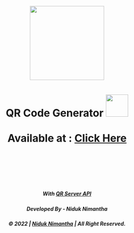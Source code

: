 <p align="center"><img width="200px" height="200px" src="https://media.tenor.com/cgoYGj4rhcUAAAAC/qr-code-codigo-qr.gif" height="175px" style:"border-radius:10px;"></p>

<a href="#"></a>

<h1 align="center">QR Code Generator <img src="https://c.tenor.com/PqWloRzw0R0AAAAj/facebook-emoji.gif" width="60px" height="60px">
<!--<h1 align="center">Calculator <img src="https://raw.githubusercontent.com/MartinHeinz/MartinHeinz/master/wave.gif" width="60px" height="60px">,
<br><br> QR Code Generator</h1>
<h3 align="center">I'm a passionate Developer and Content Creator from Sri Lanka. 💻</h3>-->
<br><br>
<b>Available at : <a href="https://calc.niduk.tk">Click Here</a></b>

<br><br>
<h5 align="center">With <a href="https://goqr.me/api">QR Server API</a></h5>

<h5 align="center">Developed By - Niduk Nimantha</h5>

<h5 align="center">© 2022 | <a href="https://niduk.tk">Niduk Nimantha</a> | All Right Reserved.</h5>
